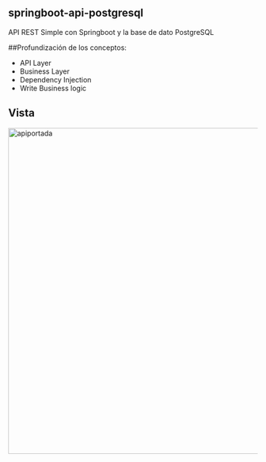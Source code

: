 ## springboot-api-postgresql
API REST Simple con Springboot y la base de dato PostgreSQL 

##Profundización de los conceptos:
- API Layer
- Business Layer
- Dependency Injection
- Write Business logic

## Vista
<img width="658" alt="apiportada" src="https://user-images.githubusercontent.com/94019700/176606299-901169f7-66c1-4d7a-963f-51ee0c3f1e7b.png">
